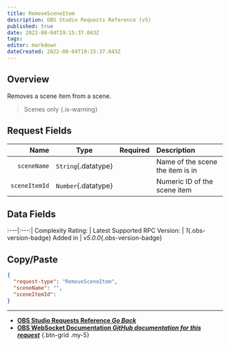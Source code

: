 ```yaml
---
title: RemoveSceneItem
description: OBS Studio Requests Reference (v5)
published: true
date: 2022-08-04T19:15:37.043Z
tags: 
editor: markdown
dateCreated: 2022-08-04T19:15:37.043Z
---
```


## Overview
Removes a scene item from a scene.

> Scenes only
{.is-warning}

## Request Fields
Name | Type | Required| Description |
----:|:----:|:-------:|:------------|
`sceneName` | `String`{.datatype} | <i class="mdi mdi-check-bold"></i> | Name of the scene the item is in
`sceneItemId` | `Number`{.datatype} | <i class="mdi mdi-check-bold"></i> | Numeric ID of the scene item	| `>= 0`{.datatype}

## Data Fields
:---|:---:|
Complexity Rating: | <span class="stars stars--3"></span>
Latest Supported RPC Version: | *1*{.obs-version-badge}
Added in | *v5.0.0*{.obs-version-badge}

## Copy/Paste
```json
{
  "request-type": "RemoveSceneItem",
  "sceneName": "",
  "sceneItemId": 
}
```

---

- [<i class="mdi mdi-chevron-left"></i>**OBS Studio Requests Reference *Go Back***](/en/Broadcasters/OBS/Requests)
- [<i class="mdi mdi-github"></i> **OBS WebSocket Documentation *GitHub documentation for this request***](https://github.com/obsproject/obs-websocket/blob/master/docs/generated/protocol.md#removesceneitem)
{.btn-grid .my-5}